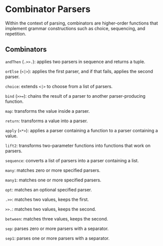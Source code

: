 # Combinator Parsers

Within the context of parsing, combinators are higher-order functions that implement 
grammar constructions such as choice, sequencing, and repetition.

## Combinators

`andThen` (`.>>.`): applies two parsers in sequence and returns a tuple.

`orElse` (`<|>`): applies the first parser, and if that fails, applies the second parser.

`choice`: extends `<|>` to choose from a list of parsers.

`bind` (`>>=`): chains the result of a parser to another parser-producing function.

`map`: transforms the value inside a parser.

`return`: transforms a value into a parser.

`apply` (`<*>`): applies a parser containing a function to a parser containing a value.

`lift2`: transforms two-parameter functions into functions that work on parsers.

`sequence`: converts a list of parsers into a parser containing a list.

`many`: matches zero or more specified parsers.

`many1`: matches one or more specified parsers.

`opt`: matches an optional specified parser.

`.>>`: matches two values, keeps the first.

`>>.`: matches two values, keeps the second.

`between`: matches three values, keeps the second.

`sep`: parses zero or more parsers with a separator.

`sep1`: parses one or more parsers with a separator.
